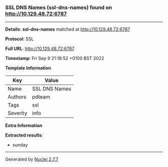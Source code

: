 ### SSL DNS Names (ssl-dns-names) found on http://10.129.48.72:6787
---
**Details**: **ssl-dns-names**  matched at http://10.129.48.72:6787

**Protocol**: SSL

**Full URL**: http://10.129.48.72:6787

**Timestamp**: Fri Sep 9 21:18:52 +0100 BST 2022

**Template Information**

| Key | Value |
|---|---|
| Name | SSL DNS Names |
| Authors | pdteam |
| Tags | ssl |
| Severity | info |

**Extra Information**

**Extracted results**:

- sunday



---
Generated by [Nuclei 2.7.7](https://github.com/projectdiscovery/nuclei)